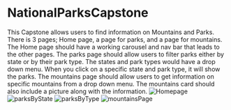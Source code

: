 # NationalParksCapstone
This Capstone allows users to find information on Mountains and Parks. There is 3 pages; Home page, a page for parks, and a page for mountains. 
The Home page should have a working carousel and nav bar that leads to the other pages.
The parks page should allow users to filter parks either by state or by their park type. The states and park types would have a drop down menu.
 When you click on a specific state and park type, it will show the parks. 
The mountains page should allow users to get information on specific mountains from a drop down menu.
The mountains card should also include a picture along with the information.
![Homepage](https://user-images.githubusercontent.com/116208208/206648192-853faad1-a5c2-4726-bba4-f4b642c42f0e.png)
![parksByState](https://user-images.githubusercontent.com/116208208/206648206-46c3347a-5678-4b06-b951-adc84d686880.png)
![parksByType](https://user-images.githubusercontent.com/116208208/206648216-785ba675-d5bf-4063-bd8a-0604e5c29297.png)
![mountainsPage](https://user-images.githubusercontent.com/116208208/206648230-62248b95-f27d-4c2e-a532-d3154eb8b2e1.png)
